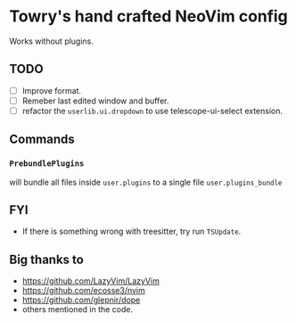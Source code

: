 # Towry's hand crafted NeoVim config

Works without plugins.

## TODO

- [ ] Improve format.
- [ ] Remeber last edited window and buffer.
- [ ] refactor the `userlib.ui.dropdown` to use telescope-ui-select extension.

## Commands

### `PrebundlePlugins`

will bundle all files inside `user.plugins` to a single file `user.plugins_bundle`

## FYI

- If there is something wrong with treesitter, try run `TSUpdate`.

## Big thanks to

- https://github.com/LazyVim/LazyVim
- https://github.com/ecosse3/nvim
- https://github.com/glepnir/dope
- others mentioned in the code.
